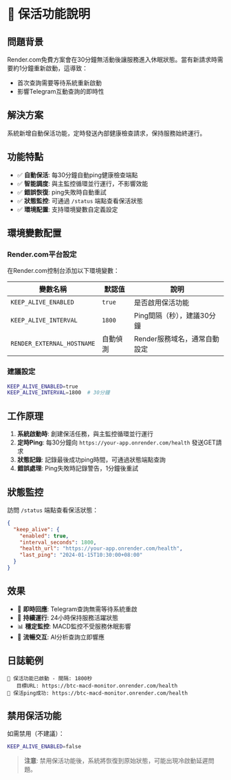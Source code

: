 # 🚀 保活功能說明

## 問題背景
Render.com免費方案會在30分鐘無活動後讓服務進入休眠狀態。當有新請求時需要約1分鐘重新啟動，這導致：
- 首次查詢需要等待系統重新啟動
- 影響Telegram互動查詢的即時性

## 解決方案
系統新增自動保活功能，定時發送內部健康檢查請求，保持服務始終運行。

## 功能特點
- ✅ **自動保活**: 每30分鐘自動ping健康檢查端點
- ✅ **智能調度**: 與主監控循環並行運行，不影響效能
- ✅ **錯誤恢復**: ping失敗時自動重試
- ✅ **狀態監控**: 可通過 `/status` 端點查看保活狀態
- ✅ **環境配置**: 支持環境變數自定義設定

## 環境變數配置

### Render.com平台設定
在Render.com控制台添加以下環境變數：

| 變數名稱 | 默認值 | 說明 |
|---------|--------|------|
| `KEEP_ALIVE_ENABLED` | `true` | 是否啟用保活功能 |
| `KEEP_ALIVE_INTERVAL` | `1800` | Ping間隔（秒），建議30分鐘 |
| `RENDER_EXTERNAL_HOSTNAME` | 自動偵測 | Render服務域名，通常自動設定 |

### 建議設定
```bash
KEEP_ALIVE_ENABLED=true
KEEP_ALIVE_INTERVAL=1800  # 30分鐘
```

## 工作原理
1. **系統啟動時**: 創建保活任務，與主監控循環並行運行
2. **定時Ping**: 每30分鐘向 `https://your-app.onrender.com/health` 發送GET請求
3. **狀態記錄**: 記錄最後成功ping時間，可通過狀態端點查詢
4. **錯誤處理**: Ping失敗時記錄警告，1分鐘後重試

## 狀態監控
訪問 `/status` 端點查看保活狀態：
```json
{
  "keep_alive": {
    "enabled": true,
    "interval_seconds": 1800,
    "health_url": "https://your-app.onrender.com/health",
    "last_ping": "2024-01-15T10:30:00+08:00"
  }
}
```

## 效果
- 🎯 **即時回應**: Telegram查詢無需等待系統重啟
- 🔄 **持續運行**: 24小時保持服務活躍狀態
- 📊 **穩定監控**: MACD監控不受服務休眠影響
- 💬 **流暢交互**: AI分析查詢立即響應

## 日誌範例
```
💓 保活功能已啟動 - 間隔: 1800秒
   目標URL: https://btc-macd-monitor.onrender.com/health
💓 保活ping成功: https://btc-macd-monitor.onrender.com/health
```

## 禁用保活功能
如需禁用（不建議）：
```bash
KEEP_ALIVE_ENABLED=false
```

> **注意**: 禁用保活功能後，系統將恢復到原始狀態，可能出現冷啟動延遲問題。 